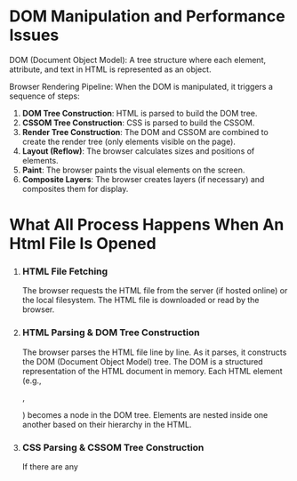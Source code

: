 # DOM Manipulation and Performance Issues

DOM (Document Object Model): A tree structure where each element, attribute, and text in HTML is represented as an object.

Browser Rendering Pipeline: When the DOM is manipulated, it triggers a sequence of steps:

1. **DOM Tree Construction**: HTML is parsed to build the DOM tree.
2. **CSSOM Tree Construction**: CSS is parsed to build the CSSOM.
3. **Render Tree Construction**: The DOM and CSSOM are combined to create the render tree (only elements visible on the page).
4. **Layout (Reflow)**: The browser calculates sizes and positions of elements.
5. **Paint**: The browser paints the visual elements on the screen.
6. **Composite Layers**: The browser creates layers (if necessary) and composites them for display.

# What All Process Happens When An Html File Is Opened

1. ### HTML File Fetching

   The browser requests the HTML file from the server (if hosted online) or the local filesystem.
   The HTML file is downloaded or read by the browser.

2. ### HTML Parsing & DOM Tree Construction

   The browser parses the HTML file line by line.
   As it parses, it constructs the DOM (Document Object Model) tree. The DOM is a structured representation of the HTML document in memory.
   Each HTML element (e.g., <div>, <p>) becomes a node in the DOM tree.
   Elements are nested inside one another based on their hierarchy in the HTML.

3. ### CSS Parsing & CSSOM Tree Construction

   If there are any <style> tags or external CSS files linked, the browser fetches and parses the CSS.
   The parsed CSS is used to create the CSSOM (CSS Object Model), a tree structure similar to the DOM but for styles.
   CSS rules are matched to corresponding DOM elements.

4. ### Render Tree Construction

   The browser combines the DOM and CSSOM to create the Render Tree.
   The render tree contains only the nodes that need to be rendered on the screen (e.g., elements with display: none are excluded).
   It associates visual information (like dimensions, color) with DOM nodes.

5. ### Layout (Reflow)

   The browser calculates the positions and sizes of all elements in the render tree.
   This is called layout or reflow.
   It ensures elements are placed correctly according to their styles (e.g., width, height, margin, etc.).

6. ### Paint

   Once the layout is calculated, the browser paints the pixels for each visible element on the screen.
   This is when actual content like text, images, and borders get drawn.

7. ### #Composite Layers

   If the page has complex elements (e.g., animations, 3D transforms), the browser creates layers for those parts.
   These layers are composited together to produce the final rendered page.

Once all these steps are complete, the web page becomes visible to you.

## Performance Cost:

Even small DOM changes can trigger expensive operations like reflow and repaint.

**Reflow**: A change in element size, position, or visibility can affect the layout of the entire page.
**Repaint**: Changes to appearance (like color or text) require redrawing the affected part of the page.

In large, complex web pages, frequent updates to the DOM can lead to performance bottlenecks due to excessive reflows and repaints.

## What All Process Happend for Different Changes

1. ### DOM Manipulation

Changes to the structure or content of the DOM (e.g., adding, removing, or modifying elements).

Example Change:

Adding a new <div> element to the DOM using JavaScript:

```javascript
const newDiv = document.createElement("div");
document.body.appendChild(newDiv);
```

**Processes Triggered:**

- DOM Tree Update:
  The DOM tree gets updated to reflect the addition of the new element.

- Layout (Reflow):
  Since the structure has changed, the browser needs to recalculate the layout of the entire page, determining the new positions and sizes of elements. This is known as reflow.

- Paint:
  After the layout is recalculated, the browser paints the newly added element on the screen.

- Composite Layers (if needed):
  If the change involves complex transformations or animations, the browser may create additional composite layers.

2. ### Style Changes (CSS or Inline Styles)

Changes to the appearance of elements without modifying the DOM structure (e.g., changing the color, width, background).

Example Change:

Changing the background color of an element:

```javascript
const element = document.getElementById("myElement");
element.style.backgroundColor = "blue";
```

**Processes Triggered:**

- CSSOM Update:
  If the style change affects CSS rules, the CSSOM is updated.

- Layout (Reflow) (Sometimes):
  If the style change affects the size or position of elements (e.g., width, height, margin), the browser needs to reflow and recalculate the layout. For example, increasing the width of an element triggers a reflow.

- Paint:
  The browser paints the changes (e.g., the new background color).

No Composite Layers (unless there are complex visual effects involved).

3. ### Visual or Graphical Changes (No Layout Impact)

Some changes only affect the visual appearance of an element but don’t require recalculating layout positions (e.g., changing color, opacity, transform, box-shadow).

Example Change:

Changing the opacity of an element:

```javascript
const element = document.getElementById("myElement");
element.style.opacity = 0.5;
```

**Processes Triggered:**

- Paint:
  Since there’s no structural change to the DOM or layout, the browser only needs to repaint the element with the new visual style (e.g., semi-transparent appearance).

- No Reflow:
  Reflow isn’t required because the element’s size and position remain the same.

- Composite Layers:
  For properties like opacity, transform, or box-shadow, the browser often handles these using separate composite layers for better performance.

4. ### Content Changes (Text or Media)

Modifying the content of an element (e.g., changing text, updating an image source).

Example Change:

Changing the text of a paragraph element:

```javascript
const element = document.getElementById("myElement");
element.textContent = "New text content";
```

**Processes Triggered:**

- DOM Tree Update:
  The content within the node is updated in the DOM tree.

- Layout (Reflow) (Sometimes):
  If the new content changes the size of the element (e.g., longer text), the layout needs to be recalculated (reflow).

- Paint:
  The browser paints the updated content on the screen.

5. ### User-Triggered Changes (e.g., Input Fields, Scrolling)

   Changes caused by user interaction (e.g., typing in a text field, scrolling the page).

Example Change:

    A user types into an input field.

**Processes Triggered:**

    * DOM Tree Update (if necessary):
        If the content of the input field needs to be stored in the DOM, it may trigger an update.

    * No Layout (for text input):
        In most cases, typing in an input field doesn’t affect the layout unless the input box resizes.

    * Repaint (if necessary):
        The browser may repaint the updated content, especially in cases where the field visually changes (e.g., the cursor moves, characters are displayed).

# Wha is React?

An open source library for building user interfaces. React has a rich ecosystem and plays really well with other libraries and is more than well capable to build full filled libraries. IT is a project created and maintained by facebook.

Reach has a component based architecture. This lets you break down your application into small enacapsulated part which can then be composed to make more complex UI's.

**React is declarative** - Tell react what you want and React will build the actul UI

React can integrate with any of the application. A portion or complete or even an entire application itself.

## Components

A component represent a part of the user interface. Components are reusable. A component can have nested components.

### Component Types

Two types of component types

1. **Stateless Functional Component**

Functional components are literally JS functions. They return HTML which describes UI. Functinal components can ooptionally recieve an object of properties(props).

Eg:-

```jsx
function Welcome(props) {
  return <h1>Hello {props}</h1>;
}
////////////////////////////////////

const Welcome = () => <h1>Hello Vishwas</h1>;
```

2. **Stateful Class Component**

Class components are regular ES6 classes that extend the component class from the react library. They must contain a render method which inturn return HTML. Similar to functional componen class component can optionally recieve properties(props).

A class component can also maintain private internal state. In simple terms it can maintain some information which is private to that component and use that information to describe that component.

# Functional vs Class components

### Functional | Class

                                   |

- Simple functions | \* More feature rich
- Use Func components as much as | _ Miantain their own private data
  | which is state.
  possible | _ Complex UI logic
- Absenece of this keyword is an | _ Provide lifecycle hooks
  advantage | _ Stateful/ Smart/ Container
  | components
- Need to think of solution without|
  using state |
- Mainly responsible for the UI |

Eg:-

```jsx
class Welcome extends React.component {
  render() {
    return <h1>Hello, {this.props.name}</h1>;
  }
}
```

# What Happens When React Is Introduced

React introduces a layer of abstraction over the traditional DOM with concepts like the **Virtual DOM** and **React components**.

1. ### React Application Initialization

When you run a React app, the browser loads the HTML file (usually index.html), which has a root <div> element like:

```html
<div id="root"></div>
```

React’s JavaScript (usually index.js or app.js) is executed, which mounts the React components onto this root element.

2. ### Virtual DOM Creation (React Elements)

When a React component is rendered, it uses React.createElement (or JSX) to create a Virtual DOM representation.

React components return React Elements, which are lightweight, JavaScript objects representing the DOM structure in memory (virtual DOM). These objects contain:
Type of the element (e.g., 'div', 'h1').
Properties (e.g., attributes like className, id).
Children (nested elements or components).

**Example of React Element creation:**

```javascript
React.createElement("h1", null, "Hello World");
```

When JSX is used, it gets compiled into React.createElement calls behind the scenes.

3. ### Initial Virtual DOM Comparison

- React uses a Virtual DOM to keep track of changes in the UI.

- At first, React builds an initial Virtual DOM representation of your component tree.

- Nothing is rendered on the screen yet, as the Virtual DOM is just an in-memory structure.

4. ### Reconciliation: Diffing Virtual DOM with the Real DOM

- React compares the initial Virtual DOM with the real DOM.

  - Since this is the first render, the real DOM is empty (except the root <div id="root">), so React calculates what needs to be updated.

- React identifies that the real DOM needs to be populated with the elements described in the Virtual DOM.

5. ### Real DOM Update

- React then updates the real DOM based on the Virtual DOM.

  - React performs minimal operations on the real DOM, only rendering what’s necessary.

- The real DOM is now updated with the elements, and they are visible on the screen.

6. ### React State and Props Changes (Subsequent Renders)

- React components are dynamic because of state and props.

- When a component’s state or props change (e.g., due to user interaction, API calls), React re-renders that component.

**Here’s how React handles the changes:**

7. ### New Virtual DOM Creation

- Whenever a change occurs in the application, React creates a new Virtual DOM.

- React components re-run, producing an updated Virtual DOM structure.

8. ### Virtual DOM Diffing (Reconciliation)

- React compares the new Virtual DOM with the previous Virtual DOM.
- This process is called reconciliation.
  - It uses a diffing algorithm to identify which parts of the Virtual DOM have changed.

9. ### Batching and Efficient DOM Updates

- React batches changes to minimize updates to the real DOM.

- After diffing, React only updates the changed parts of the real DOM, instead of re-rendering the entire page.

  - This optimizes performance by avoiding unnecessary reflows and repaints.

10. ### Real DOM Update (Minimal)

- React then applies the minimal changes to the real DOM.

  - It might add, remove, or update specific DOM elements based on the new Virtual DOM.

11. ### React Component Lifecycle Methods

- During these updates, React invokes specific lifecycle methods (for class components) or hooks (for functional components with `useEffect`, `useState`) at different points in the render cycle.

  - For example, `componentDidMount` is called after the component is mounted, and `componentDidUpdate` is called after re-render.

# Virtual DOM and Performance Optimization

**Virtual DOM**: An in-memory representation of the real DOM used by frameworks like React to optimize performance.

## How It Works:

React updates the Virtual DOM first (in memory).
A **diffing algorithm** compares the old Virtual DOM with the new one to find the minimal set of changes.

Only the identified changes are applied to the real DOM.
Benefits:

Batching Updates: React batches multiple changes and applies them in a single operation, reducing the frequency of reflows and repaints.

**Efficient Diffing**: React updates only the parts of the DOM that actually changed.
Avoids Unnecessary DOM Manipulation: Changes happen in the Virtual DOM, limiting interaction with the real DOM.

# Virtual DOM in Practice

**In-memory Updates**: Instead of directly modifying the real DOM, React makes changes in memory first.
**Selective Updates**: Only the parts of the UI that are affected by changes are updated, not the entire DOM.
**Minimal Reflows/Repaints**: By avoiding frequent real DOM updates, React reduces the scope and number of layout recalculations and repaints.
**Reduced Complexity**: Virtual DOM is lightweight and much faster to manipulate compared to the real DOM.

## How Virtual DOM Solves Performance Issues

**Minimized DOM Interactions**: Directly manipulating the real DOM triggers expensive operations, but with the Virtual DOM, updates occur in memory first.
**Batching and Diffing**: Multiple updates are batched and then selectively applied, limiting the scope of reflows and repaints.
**Avoids Full Reflows**: React’s diffing algorithm identifies the exact changes and updates only those, avoiding recalculating layout for large portions of the page.
**Layered Optimization**: Modern browsers optimize rendering by splitting complex elements into layers. React minimizes the work needed to update these layers.

# Virtual DOM

Virtual DOM is a lightweight, in-memory representation of the real DOM.It is used by frameworks like React(and other libraries like vue.js) to optimize UI updates and improve performance. Instead of directly manipulating the real DOM, changes are made in the Virtual DOM first, avoiding costly operations like reflows and repaints.

## Key features

1. The Virtual DOM is a lightweight, in-memory copy of the actual DOM. It allows React to update the UI in memory first, rather than making changes directly to the real DOM every time something changes.

# Creating and nesting components

React apps are made out of **components**. A component is a piece of the UI (user interface) that has its own logic and appearance. A component can be as small as a button, or as large as an entire page.

**React components are JavaScript functions that return markup**

```jsx
function MyButton() {
  return <button>I'm a button </button>;
}
```

The component `MyButton` can nest it into another component:

```jsx
export default function MyApp() {
  return (
    <div>
      <h1>Welcome to my app</h1>
      <MyButton />
    </div>
  );
}
```

Note that react component(<MyButton />) always starts with a capital letter while html tags should be lower case.

# Writing markup with JSX

The markup syntax you’ve seen above is called JSX. It is optional, but most React projects use JSX for its convenience.

JSX is stricter than HTML. You have to close tags like <br />. Your component also can’t return multiple JSX tags. You have to wrap them into a shared parent, like a <div>...</div> or an empty <>...</> wrapper:

```jsx
function AboutPage() {
  return (
    <>
      <h1>About</h1>
      <p>
        Hello there.
        <br />
        How do you do?
      </p>
    </>
  );
}
```

# Adding Styles

In React, you specify a CSS class with `className`. It works the same way as the HTML `class` attribute

```jsx
<img className="avatar" />
```

in css file

```css
/* In your CSS */
.avatar {
  border-radius: 50%;
}
```

# Displaying data

JSX lets you put markup into JavaScript. Curly braces let you “escape back” into JavaScript so that you can embed some variable from your code and display it to the user. For example, this will display `user.name`

```jsx
return <h1>{user.name}</h1>;
```

A more complex expression inside the jsx curly braces like string concatenation:

```jsx
const user = {
  name: "Hedy Lmarr",
  imageUrl: "https://i.imgur.com/yXOvdOSs.jpg",
  imageSize: 90,
};

export default function Profile() {
  return (
    <>
      <h1>{user.name}</h1>
      <img
        className="avatar"
        src={user.imageUrl}
        alt={"Photo of" + user.name}
        style={{
          width: user.imageSize,
          height: user.imageSize,
        }}
      />
    </>
  );
}
```

# Responding to events

You can respond to events by declaring event handler functions inside your components:

```jsx
function MyButton() {
  function handleClick() {
    alert("You clicked me!");
  }

  return <button onClick={handleClick}>Click me</button>;
}
```

Notice how `onClick={handleClick}` has no parentheses at the end! Do not call the event handler function: you only need to pass it down. React will call your event handler when the user clicks the button.

# Updating the screen

Often, you’ll want your component to “remember” some information and display it. For example, maybe you want to count the number of times a button is clicked. To do this, add state to your component.

First, import `useState` from React:

```jsx
import { useState } from "react";
```

Now you can declare a state variable inside your component:

```jsx
function MyButton() {
  const [count, setCount] = useState(0);
  // ...
```

You’ll get two things from `useState`: the current state (`count`), and the function that lets you update it (`setCount`). You can give them any names, but the convention is to write `[something, setSomething]`.

The first time the button is displayed, `count` will be `0` because you passed 0 to `useState()`. When you want to change state, call `setCount()` and pass the new value to it. Clicking this button will increment the counter:

```jsx
function MyButton() {
  const [count, setCount] = useState(0);

  function handleClick() {
    setCount(count + 1);
  }

  return <button onClick={handleClick}>Clicked {count} times</button>;
}
```

React will call your component function again. This time, count will be 1. Then it will be 2. And so on.

**If you render the same component multiple times, each will get its own state. **

# Using Hooks

Functions starting with `use` are called Hooks. `useState` is a built-in Hook provided by React.

# JSX

JSX (JavaScript XML) is a syntax extension for JavaScript that allows you to write HTML-like code directly within JavaScript. It’s commonly used in React to describe what the UI should look like. SX is not required in React, but it makes it easier to visualize and structure the component tree in a more readable way.

Like this:

```jsx
const element = <h1>Hello, World!</h1>;
```

This is tranformed by Babel (or another compiler) into standard JS calls. JSX isn't a string or HTML—it produces React elements, which are plain JavaScript objects that React uses to build the actual DOM.

```
const element = React.createElement('h1', null, 'Hello, World!');
```

### Using React without JSX:

Each JSX element is a syntactic sugar for calling React.createElement. THat is you can write your components entirely in JavaScript without JSX:

```jsx
function MyComponent() {
  return React.createElement(
    "div",
    null,
    React.createElement("h1", null, "Welcome to React!"),
    React.createElement("p", null, "This is a component.")
  );
}
```

React.createElement("html tag", properties, child elemment)

Here React.createElement takes the arguments:

1. A string which specifies the Html tag to be rendered
2. Optional properties - object of key value pairs that will be applied to the element. Basicaly atributes for the element given inside an object. Unknown properties are ignored.
3. Child element

## Returning multiple JSX elements

If you're returning multiple JSX elements, they must be wrapped inside a parent element (like a <div>, <section>, or <Fragment>).

```jsx
return (
  <div>
    <h1>Hello, World!</h1>
    <p>This is JSX.</p>
  </div>
);
```

Alternatively, you can use <React.Fragment>...</> or <>...</> to avoid unnecessary wrapper elements(like the div here).

### differences provided by JSX

class -> className
for -> htmlFor
camelCase property naming convention

- onclick -> onClick
- tabindex -> tabIndex

# How JSX is Compiled

JSX is not valid JavaScript, so it needs to be transpiled into regular JavaScript before the browser can understand it.

Here's the steps:

1. **The JSX you write in your code**

Your code:

```jsx
const element = <h1>Hello, World!</h1>;
```

2. **Babel Transpilation**

Before the browser can understand JSX, a tool like Babel is used to transpile it into regular JavaScript.

It converts the above JSX elements into somthing like this:

```jsx
const element = React.createElement("h1", null, "Hello, World!");
```

The `React.createElement()` function is called to describe what the UI should look like. It creates a plain JavaScript object representing the element.

3. **JavaScript Execution**

The browser runs this JavaScript code, and React uses this information to build the **Virtual DOM** (Not familiar? Read about virtual dom above).

4. **React.createElement():**

Every JSX element gets compiled to a **React.createElement()** call. For example:

```jsx
<div>
  <h1>Hello</h1>
  <p>World</p>
</div>
```

which get's transpiled into:

```jsx
React.createElement(
  "div",
  null,
  React.createElement("h1", null, "Hello"),
  React.createElement("p", null, "World")
);
```

Here createElement function typically takes three arguments:-

`type` - type of element or component you want to create.

`props` - An object representing any attributes or properites you want to set on element (eg:- **className**, **onClick**, etc). **null** meaning there are no propes.

`children` - Content inside the element, which could be a text, other elements or an array of elements

The `createElement` function returns a plain JavaScript object that represents a React element. This object contains information about the element type, any props (attributes), and its children

```jsx
{
  type: 'h1',
  props: {
    children: 'Hello, World!'
  },
  key: null,
  ref: null
}
```

`type`: `'h1'` — The type of the DOM element to be created.

`props`: `{ children: 'Hello, World!' }` — Since there are no props passed (the second argument is `null`), React creates a default `props` object, with a `children` property set to `'Hello, World!'`.

`key` and `ref`: These are special properties used by React internally for managing lists of elements and component references. In this simple example, they are null.

### More consice example with multiple child elements

```jsx
React.createElement(
  "div",
  null,
  React.createElement("h1", null, "Hello"),
  React.createElement("p", null, "World")
);
```

which creates the following React element object:

```jsx
{
  type: 'div',
  props: {
    children: [
      {
        type: 'h1',
        props: { children: 'Hello' },
        key: null,
        ref: null
      },
      {
        type: 'p',
        props: { children: 'World' },
        key: null,
        ref: null
      }
    ]
  },
  key: null,
  ref: null
}
```

After `React.createElement()` builds this JavaScript object, React uses it internally during the rendering process to construct the **Virtual DOM**.

This object is **not the actual DOM node**, it’s just a **description** of what the DOM should look like (a **virtual representation**).

### What Does React Do with This Object?

1. **Virtual DOM Creation**:

The object returned by `React.createElement()` becomes part of React's **Virtual DOM**, a lightweight copy of the actual DOM that React maintains in memory.

This Virtual DOM is just JavaScript objects representing the structure of your UI.

2. **Reconciliation and Diffing**:

React uses the Virtual DOM to compare with previous versions of the UI. It determines what has changed by "diffing"(an algorith) the new Virtual DOM against the previous one.

3. **Updating the Real DOM**:

After React figures out the minimal changes needed (based on the Virtual DOM diffing), it efficiently updates the real DOM by making only the necessary changes.

# React's Rendering Process

Once the JavaScript (including the JSX-compiled code) is running, here's how React builds and updates the UI.

1. **Initial Rendering**

When react renders a component for the first time, it runs the components `render()` fundtion (or in function components, it just calls the function). Inside the render react returns a **React element**(a plain js object) describing what the DOM should look like. React builds the **Virtual DOM** based on these React elements.

2. **Virtual DOM**

React doesn't manipulate the real DOM directly because real DOM operations are expensive so it creattes a lighhtweight virtual copy of the real DOM in memory, where it keeps track of ehat the UI should look like.

3. **React DOM and React Fiber**

Reactt uses a system called **React Fiber**, an internal mechanism that manages the rendering updates. Fiber allows React to break rendering work into units, making update more efficient. When changes occur React compares the new Virtual DOM with the previous one. This is called **reconciliation**. It figues out the minimal set of changes needed to update the actual DOM by **diffing** the virtual DOM trees.

4. **Diffing Algorithm**

An efficient algorithm to compare the new Virtual DOM with the old one. This a;gortihm identifies changes and only update those parts in the real DOM. This avoids the need to ew-render the entire document, whch is inefficient.

5. **Real DOM Update**

React finds the minimal changes and update the real DOM
eg: if only one text node in a large list of elements changes, React will only update that specific text node, not the entire list.

6. **Commit Phase**

Once React has figured out which changes to make, it batches these updates and applies them to the real DOM during the `commit phase`. This is when the browser's `reflow` and `repaint` processes occur.

## Breifing on How React Builds the DOM

- JSX is compiled by Babel into React.`createElement()` calls.

- React creates a **Virtual DOM** from these calls.

- When updates happen (via state changes, prop updates, etc.), React uses a **diffing algorithm** to compare the new Virtual DOM with the old one.

- Only the necessary updates are applied to the real DOM, reducing the performance overhead.

- The Virtual DOM and React’s reconciliation process make updates faster and more efficient than direct DOM manipulation in vanilla JavaScript.

By handling DOM updates this way, React offers significant performance advantages, especially for **dynamic, complex user interfaces**.

# Webpack

Webpack is a powerful and popular module bundler for JavaScript applications. It takes various modules and assets (JavaScript, CSS, images, fonts, etc.) and combines them into one or more bundled files (or "chunks"). Webpack helps manage dependencies and optimizes the project for production by creating smaller, faster, and more efficient files.
React apps often use a lot of JavaScript modules, including custom components, libraries, and third-party dependencies. Each of these is typically written in separate files. Webpack bundles all of these modules together into one or more files that can be efficiently served to the browser.

**Without Webpack**: You would have to manually manage and load all the JavaScript files individually in the correct order, which is inefficient.

**With Webpack**: It intelligently bundles everything into as few files as possible to minimize HTTP requests, reducing load times.

# Commonly used library in React

## 1. Lodash

**Lodash** is a popular JavaScript utility library that provides a wide variety of functions to simplify common programming tasks such as array manipulation, object manipulation, and data transformation.

## 2. Axios

Axios is a promise-based HTTP client for JavaScript, which makes it easier to send requests to a server (e.g., GET, POST, PUT, DELETE) and handle the responses. It works both in the browser and Node.js, making it highly versatile.

Axios is popular in **React** for making API requests because it simplifies managing asynchronous operations, includes useful default configurations, and can be used with `useEffect` to fetch data in functional components.

## 3. Moment.js

Handle complex route structures with nested routes, rendering child routes within parent components.

**Moment.js** is a JavaScript library for parsing, validating, manipulating, and formatting dates and times. Although it is no longer under active development, it remains widely used in legacy codebases.

## 4. React Router

**React Router** is the standard routing library for React applications. It allows developers to create dynamic, single-page applications (SPAs) with multiple views, enabling navigation between components without reloading the page.

### Some features

- **Declarative Routing**: Define routes and the components associated with each route using JSX.

- **Nested Routes**: Handle complex route structures with nested routes, rendering child routes within parent components.

- **Dynamic Routing**: Supports URL parameters and dynamic routes for building more interactive and flexible navigation.

- **Hooks Support**: `useNavigate`, `useParams`, and `useLocation` hooks provide powerful access to navigation, route parameters, and URL details.

```jsx
import { BrowserRouter as Router, Routes, Route } from "react-router-dom";

function App() {
  return (
    <Router>
      <Routes>
        <Route path="/" element={<Home />} />
        <Route path="/about" element={<About />} />
        <Route path="/profile/:id" element={<UserProfile />} />{" "}
        {/* Dynamic Route */}
      </Routes>
    </Router>
  );
}
```

**State management: React state management is the process of managing a React component's state, which determines how the component appears and behaves. The component's current state is represented by the React state, which is subject to change over time because of user input, network requests, or other events.**

## 5. Redux / Zustand / Recoil

State management libraries are often needed in large React applications to manage global state. Here are a few common ones:

- **Redux**: A widely used state management library that helps manage complex state across large applications. It uses a single global store, with reducers and actions to update the state. Redux is powerful but can be overly complex for small apps.
  **Redux Toolkit**: A more modern and simplified approach to Redux, which includes built-in utilities like `createSlice`, `configureStore`, and `createAsyncThunk` to make the Redux process more efficient and developer-friendly.

**Zustand**: A lightweight and simple state management library that's gaining popularity for being easy to set up. It's more minimalistic than Redux but still effective for managing global state in React apps.

**Recoil**: A state management library developed by Facebook for React, offering a more flexible and granular approach to state compared to Redux. It integrates well with hooks and provides better support for managing asynchronous data.

```jsx
// Redux example

// Define a slice in Redux Toolkit
import { createSlice } from "@reduxjs/toolkit";

const counterSlice = createSlice({
  name: "counter",
  initialState: 0,
  reducers: {
    increment: (state) => state + 1,
    decrement: (state) => state - 1,
  },
});

export const { increment, decrement } = counterSlice.actions;
export default counterSlice.reducer;
```

## 6. Formik / React Hook Form

These libraries help with form management, validation, and handling form submissions in React apps.

- **Formik**: A popular library for building forms in React. It simplifies form validation, submission, and managing form state (e.g., touched fields, errors).

- **React Hook Form**: A lightweight form library that uses React hooks (`useForm`) to manage form states and validations. It’s praised for its minimalistic approach and fast performance.

```jsx
// with react hook

import { useForm } from "react-hook-form";

function MyForm() {
  const {
    register,
    handleSubmit,
    formState: { errors },
  } = useForm();

  const onSubmit = (data) => {
    console.log(data);
  };

  return (
    <form onSubmit={handleSubmit(onSubmit)}>
      <input {...register("name", { required: true })} />
      {errors.name && <span>This field is required</span>}
      <button type="submit">Submit</button>
    </form>
  );
}
```

## 7. Styled Components

**Styled Components** is a CSS-in-JS library that allows developers to write CSS code inside JavaScript components in a scoped and modular way. It enables dynamic styling and theming without relying on external stylesheets.

## 8. Jest and React Testing Library

Jest is a popular testing framework for JavaScript, and React Testing Library is built specifically to test React components. Together, they simplify writing unit and integration tests for React applications.

## 9. Framer Motion

Framer Motion is an animation library for React that makes it easy to animate components with fluid and customizable animations. It provides a declarative way to handle animations using props, and it integrates seamlessly with React’s JSX syntax.

## 10. SWR / React Query

These are data-fetching libraries designed to manage server state in React.

- **SWR**: A library developed by Vercel for remote data fetching. SWR stands for “stale-while-revalidate,” a cache invalidation strategy that allows fetching data while keeping the old one until the new data arrives.

- **React Query**: A robust data-fetching library that handles caching, synchronization, and background fetching, making it easier to work with server-side state.

# CLASS IN JS

In JavaScript, a class is a blueprint for creating objects with shared properties and methods. It allows you to define the structure and behavior of objects in a more organized and reusable way. class syntax was introduced in ES6 (ECMAScript 2015) and provides a cleaner, more intuitive way to implement object-oriented programming (OOP) principles.

### Key Uses of Classes in JS

1. **Object-Oriented Programming (OOP)**: Classes are foundational to object-oriented programming, which organizes code around objects, each representing a real-world entity or concept. By defining classes, you can create objects that encapsulate data (properties) and behavior (methods).

2. **Encapsulation**: A class allows you to bundle data and behavior into a single unit. This encapsulation makes it easier to manage the complexity of larger programs by keeping related functionality together.

```js
class Person {
  constructor(name, age) {
    this.name = name;
    this.age = age;
  }

  greet() {
    console.log(`Hello, my name is ${this.name}.`);
  }
}

const person1 = new Person("John", 30);
person1.greet(); // "Hello, my name is John."
```

3. **Inheritance**: Classes support inheritance, allowing you to create new classes based on existing ones. This is useful for creating more specific types of objects while reusing common functionality from a parent class.

```js
class Animal {
  constructor(name) {
    this.name = name;
  }

  speak() {
    console.log(`${this.name} makes a sound.`);
  }
}

class Dog extends Animal {
  speak() {
    console.log(`${this.name} barks.`);
  }
}

const dog = new Dog("Buddy");
dog.speak(); // "Buddy barks."
```

4. **Reusability**: Classes provide a way to define reusable structures. You can create multiple instances (objects) of a class, each with its own specific data, while sharing the same methods. This promotes code reuse and consistency.

```js
const person2 = new Person("Alice", 25);
const person3 = new Person("Bob", 40);

person2.greet(); // "Hello, my name is Alice."
person3.greet(); // "Hello, my name is Bob."
```

5. **Constructor Function Replacement**: Before ES6, JavaScript developers used constructor functions and prototypes for creating objects and inheritance. Classes provide a more straightforward and readable syntax for these concepts, but under the hood, they still use prototypes.

```js
// Pre-ES6 constructor function
function Car(model) {
  this.model = model;
}

Car.prototype.drive = function () {
  console.log(`${this.model} is driving.`);
};

const car1 = new Car("Tesla");
car1.drive(); // "Tesla is driving."
```

**The above example can be written using ES6 classes:**

```js
class Car {
  constructor(model) {
    this.model = model;
  }

  drive() {
    console.log(`${this.model} is driving.`);
  }
}

const car1 = new Car("Tesla");
car1.drive(); // "Tesla is driving."
```

6. **Static Methods**: Classes can define static methods, which are called on the class itself rather than on instances of the class. These are useful for utility functions that don’t need to interact with the instance's properties.

```js
class MathUtility {
  static add(a, b) {
    return a + b;
  }
}

console.log(MathUtility.add(5, 3)); // 8
```

7. **Getters and Setters**: JavaScript classes support getters and setters, which allow you to define custom behavior when accessing or modifying a property. This can be useful for validation or computed properties.

```js
class Rectangle {
  constructor(width, height) {
    this.width = width;
    this.height = height;
  }

  get area() {
    return this.width * this.height;
  }

  set width(value) {
    if (value <= 0) {
      console.log("Width must be greater than zero.");
    } else {
      this._width = value;
    }
  }

  get width() {
    return this._width;
  }
}

const rect = new Rectangle(5, 10);
console.log(rect.area); // 50
rect.width = -3; // "Width must be greater than zero."
```

# STATE

State is an object privately maintained in a component. State can influence what is rendered in browser. State can be changed within a component.

When using setState:

- Always make use of setState and never modify the state directly
- Code has to b executed after the statehas been updated? Place that code in the callback function which is the second argument to the setState method.
- When you have to update state based on the previous state value, pass in a function as an argument instead of the regular object.

**Old Method to set state:**

```jsx
import { Component } from "react";

class Message extends Component {
  constructor() {
    super();
    this.state = {
      message: "Welcome visitor",
    };
  }

  changeMessage() {
    this.setState({
      message: "Thank you for clicking",
    });
  }
  render() {
    return (
      <>
        <h1>{this.state.message}</h1>
        <button onClick={() => this.changeMessage()}>click me</button>
      </>
    );
  }
}

function App() {
  return (
    <div className="App">
      <Message />
    </div>
  );
}

export default App;
```

**Counter example:-**

```jsx
import React, { Component } from "react";

class Counter extends Component {
  constructor() {
    super();
    this.state = {
      count: 0,
    };
  }
  increment() {
    // this.setState(
    //   {
    //     count: this.state.count + 1,
    //   },
    //   () => {
    //     console.log(this.state.count); // This properly shows the updated value
    //   }
    // );
    // console.log(this.state.count); // This shows the value before the state value is set

    this.setState(
      (prevState, props) => ({
        count: prevState.count + 1,
      }),
      () => {
        console.log("Properly increase the value", this.state.count);
      }
    );
  }

  incrementFive() {
    this.increment();
    this.increment();
    this.increment();
    this.increment();
    this.increment();
  }

  render() {
    return (
      <div>
        <h1>Count - {this.state.count}</h1>
        <button onClick={() => this.increment()}>add</button>
        <button onClick={() => this.incrementFive()}>add 5</button>
      </div>
    );
  }
}

export default Counter;
```

# PROPS vs STATE

- Props gets passed to the component whereas state is managed within the component
- Props is passed form functional pararmeters while state are variables declared in the function body
- Props are immutable while state can be changed
- How both is used in
  - In functional components - Props: props - state: useState Hook
  - In class components - Props: this.props - state: this.state

# Binding Event Handler (class components)

The reason why we bind event handlers is because of how this keyword works in JS. In class components, the value of `this` in a method like `clickHandler` might not automatically refer to the component instance unless you bind it. If you don't bind `this`, `clickHandler` won't have the correct context when called as an event handler.

An example without binding

```js
import React, { Component } from "react";

class EventBind extends Component {
  constructor(props) {
    super(props);
    this.state = {
      message: "Hello",
    };
  }

  clickHandler() {
    this.setState({
      message: "Goodbye",
    });
  }

  render() {
    return (
      <div>
        <div>{this.state.message}</div>
        <button onClick={this.clickHandler}>Click</button> // when button is clicked
        it shows error saying this is undefined
      </div>
    );
  }
}
```

**First approach** is that it can be mitigated by binding the this keyword

```js
....
<button onClick={this.clickHandler.bind(this)}>Click</button>

....

```

Even though this works fine it causes every update to the component to re-render. This inturn will generate a brand new event handler on every render. It could be severe on large applications and component that contains nested children.

**The second approach** is to use arrow functions in the render method

```js
....
<button onClick={() => this.clickHandler()}>Click</button>

....

```

**Third approach** is the most used and the approach used in the official react documentation.

This approach deals with binding the event handler in the constructor as opposed to binding in the render method.

```js
....
constructor(props) {
    super(props);
    this.state = {
      message: "Hello",
    };

    this.clickHandler = this.clickHandler.bind(this);
  }

  clickHandler() {
    this.setState({
      message: "Goodbye",
    });
  }

....

<button onClick>{this.clickHandler}>Click</button>

```

**Final approach** is to use arrow function as a class property

```js
clickHandler = () => {
  this.setState({
    message: "Goodbye",
  });
};
```

# Methods as Props (Child component to parent component)

We use props for this. We pass in reference to a method as props to the child component.

**Parent Component**:

```js
import React, { Component } from "react";
import ChildComponent from "./ChildComponent";

export class ParentComponent extends Component {
  constructor(props) {
    super(props);

    this.state = {
      parentName: "Parent",
    };

    this.greetParent = this.greetParent.bind(this);
  }

  greetParent(childName) {
    alert(`Hello ${this.state.parentName} from ${childName}`);
  }
  render() {
    return (
      <div>
        <ChildComponent greetParent={this.greetParent} />
      </div>
    );
  }
}

export default ParentComponent;
```

**Child Component**

```js
import React from "rea ct";

function ChildComponent({ greetParent }) {
  return (
    <div>
      <button onClick={() => greetParent("child")}>GreetParent</button>
    </div>
  );
}

export default ChildComponent;
```

# Conditional Rendering

1. **if/else**

In React, you can use `if/else` statements to conditionally render different components or elements. However, you cannot directly use `if/else` inside JSX as JSX is only a syntactic sugar for function calls and object construction. Instead, you handle it before the `return` statement, or inside the render method of class components.

```jsx
function Greeting(props) {
  const isLoggedIn = props.isLoggedIn;

  if (isLoggedIn) {
    return <h1>Welcome back!</h1>;
  } else {
    return <h1>Please log in.</h1>;
  }
}

export default Greeting;
```

Useful for more complex conditional logic.

2. **Element variables**

You can use variables to store elements and conditionally assign them based on logic. Then, you can use that variable in the JSX.

```jsx
function Greeting(props) {
  const isLoggedIn = props.isLoggedIn;
  let message;

  if (isLoggedIn) {
    message = <h1>Welcome back!</h1>;
  } else {
    message = <h1>Please log in.</h1>;
  }

  return <div>{message}</div>;
}

export default Greeting;
```

3. **Ternary conditional operator**

The ternary operator is a more concise way to conditionally render elements. It works similarly to if/else but can be written inside the JSX itself. It's a single line, which makes it good for simpler conditions.

```jsx
function Greeting(props) {
  return (
    <div>
      {props.isLoggedIn ? <h1>Welcome back!</h1> : <h1>Please log in.</h1>}
    </div>
  );
}

export default Greeting;
```

Useful for simple conditinal rendering in a compact form. Typically used directly inside the JSX

4. **Short circuit operator**

The short-circuiting `&&` operator allows conditional rendering by only rendering an element if the condition is `true`. If the condition is `false`, React skips rendering the expression after `&&`.

```jsx
function Greeting(props) {
  return <div>{props.isLoggedIn && <h1>Welcome back!</h1>}</div>;
}

export default Greeting;
```

If props.isLoggedIn is true 'Welcome back!' is rendered otherwise nothing is rendered.

Useful for conditional rendering where only one outcome is needed (no else condition).

# Styling React Components

1. CSS stylesheets

You can style React components using traditional CSS stylesheets by importing the `.css` file into your component.

**How to use**:

- Create a regular CSS file.
- Import the CSS file into your component.
- Use the class names from the CSS file in your JSX elements.

CSS:

```css
/* styles.css */
.container {
  background-color: lightblue;
  padding: 20px;
}
```

JSX:

```jsx
// App.js
import "./styles.css";

function App() {
  return <div className="container">Hello, World!</div>;
}

export default App;
```

2. Inline styling

You can apply styles directly to elements using the style attribute, which accepts a JavaScript object. Each CSS property is written in camelCase.

**How to use:**

- Use the style attribute and pass an object.
- CamelCase is required for multi-word CSS properties (e.g., `backgroundColor` instead of `background-color`).

```jsx
function App() {
  const style = {
    backgroundColor: "lightblue",
    padding: "20px",
    color: "darkblue",
  };

  return <div style={style}>Hello, World!</div>;
}

export default App;
```

3. CSS Modules

CSS Modules allow you to scope your CSS to a particular component, preventing conflicts and ensuring that styles are applied only to the component where they are imported.

How to use:

- Create a CSS file with a `.module.css` extension.
- Import the CSS file as a module.
- Use the styles in the JSX by referencing the imported object.

CSS:

```css
/* styles.module.css */
.container {
  background-color: lightblue;
  padding: 20px;
}
```

JSX:

```jsx
import styles from "./styles.module.css";

function App() {
  return <div className={styles.container}>Hello, World!</div>;
}

export default App;
```

4. CSS in JS libraries

CSS-in-JS refers to a styling approach where CSS is written within JavaScript. Libraries like styled-components, Emotion, and JSS allow you to define your styles in JavaScript, offering features like dynamic styling based on props and scoped styles.

**How to use (example with styled-components):**

- Install the library (e.g., `npm install styled-components`).
- Use tagged template literals to define your styles inside your- JavaScript components.
- The styles are scoped to the component and can be dynamic based on props.

```jsx
import styled from "styled-components";

const Container = styled.div`
  background-color: lightblue;
  padding: 20px;
  color: ${(props) => (props.primary ? "white" : "darkblue")};
`;

function App() {
  return <Container primary>Hello, World!</Container>;
}

export default App;
```

# Form Handling (Controlled component)

In regular HTML for elements like input, text area etc are responsible on their own to handle the user input and update their respective values. But in react the form elements values are controlled by react. These are called **controlled components**.

So basically there are two types:

**Controlled and uncontrolled component**

1. A **controlled component** is a component where React controls and manages the state of the form elements. The form element's value is tied to the component's state, and any changes to the input are handled via event handlers that update the state. Here the input value is controlled by the state which is '**one-way data binding**'.

```jsx
import { useState } from "react";

function ControlledForm() {
  const [name, setName] = useState("");

  const handleChange = (e) => {
    setName(e.target.value); // Update state when input changes
  };

  const handleSubmit = (e) => {
    e.preventDefault();
    console.log(name);
  };

  return (
    <form onSubmit={handleSubmit}>
      <input type="text" value={name} onChange={handleChange} />
      <button type="submit">Submit</button>
    </form>
  );
}

export default ControlledForm;
```

Class example:

```jsx
import React, { Component } from "react";

class Form extends Component {
  constructor(props) {
    super(props);

    this.state = {
      text: "",
      comment: "",
      option: "React",
    };
  }

  handleUsernameChange = (event) => {
    this.setState({
      text: event.target.value,
    });
  };

  handleUserComment = (event) => {
    this.setState({
      comment: event.target.value,
    });
  };

  handleUserSelect = (event) => {
    this.setState({
      option: event.target.value,
    });
  };

  handleOnSubmit = (event) => {
    event.preventDefault();
    alert(`${this.state.text} ${this.state.comment} ${this.state.option}`);
  };

  render() {
    return (
      <form onSubmit={this.handleOnSubmit}>
        <input
          type="text"
          value={this.state.text}
          onChange={this.handleUsernameChange}
        />
        <textarea
          value={this.state.comment}
          onChange={this.handleUserComment}
        ></textarea>
        <h1>{this.state.text}</h1>
        <h1>{this.state.comment}</h1>
        <select value={this.state.option} onChange={this.handleUserSelect}>
          <option>React</option>
          <option>Vue</option>
          <option>Angular</option>
        </select>
        <button>submit</button>
      </form>
    );
  }
}

export default Form;
```

2. An **uncontrolled component** allows the form element to maintain its own internal state. In this case, React does not control the input value; instead, the DOM handles it. To access the value of the input, you typically use a `ref` to directly read from the DOM.

```jsx
import { useRef } from "react";

function UncontrolledForm() {
  const inputRef = useRef(null);

  const handleSubmit = (e) => {
    e.preventDefault();
    console.log(inputRef.current.value); // Access the DOM value via the ref
  };

  return (
    <form onSubmit={handleSubmit}>
      <input type="text" ref={inputRef} />
      <button type="submit">Submit</button>
    </form>
  );
}

export default UncontrolledForm;
```

### When to Use Each:

Controlled Components:

- When you need to handle form input validation, enforce specific behaviors, or control the input in real-time.
- When you need to manage the form state across multiple fields in a consistent and predictable way.
- When you're working with larger forms where you need React to track the state of each field.

Uncontrolled Components:

- When you only need the form data at the time of submission, and real-time tracking or validation isn’t required.
- For simple forms where using state for every input might add unnecessary complexity.
- When you want to quickly prototype or work with legacy code where form state is already managed by the DOM.

# Lifecycle Methods

When we create a component the component goes through several stages in its lifecycle. React provides us with build in methods that we can override at particular stages in the lifecycle.

Lifecycle methods on a class component:

we can mainly classify the methods in four phases:

1. **Mounting** - Called when an instance of a component is being created and inserted into the DOM. During this phase we have four methods here:

- constructors
- static method `getDerivedStateFromProps`
- `render`
- `componentDidMount`

2. **Updating** - Called when a component is being re-rendered as a result of changes to either its props or state. During this phase we have five methods:

- static method `getDerivedStateFromProps`
- `shouldComponentUpdate`
- `render`
- `getSnapshotBeforeUpdate`
- `componentDidUpdate`

3. **Unmounting** - Called when a component is being removed from the DOM. During this phase we have only one method:

- `componentWillUnmount`

4. **Error handling** - Called when there is an error during rendering, in a lifecyle method, or in the constructor of any child component. For error handling we have two methods"

- static method `getDerivedStateFromError`
- `componentDidCatch`

## Mounting Lifecycle Methods

These are methods which are called when an instance of a component is being created and inserted into the DOM. The order in which they are invoked

1. **Constructor**

- A special function that will get called whenever a new component is created
- Perfect for initializing state or binding the event handlers to the class instance
- you should never cause side effects. eg: HTTP requests , or making AJAX calls within the constructor
- You have to call the special function called super(props).
- Constructor is the only place where you are expected to change the state by directly overwriting `this.state` fields. In ohter scenarios you use `this.setState`

2. **static getDerivedStateFromProps( props, state )**

- When the state of the component depends on changes in props over time. In this scenario it sets the state.
- Do not cause any side effects

3. **Render()**

- Only required method in a class component
- Reads props & state and return JSX
- Do not change state or interact with DOM or make AJAX calls
- Children components lifecycle methods are also executed

3. **ComponentDidMount()**

- Called only once in a components lifecycle and invoked immediately after a component and its children components have been rendered to the DOM

- Prefect place to cause side effects. eg: Interact with DOM, perform AJAX calls to load data, etc

Child component:

```jsx
import React, { Component } from "react";

class LifeCycleB extends Component {
  constructor(props) {
    super(props);

    this.state = {
      name: "kenneth",
    };
    console.log("LifecycleB constructor");
  }

  static getDerivedStateFromProps(props, state) {
    console.log("LifecycleB getDerivedFromStateProps");
    return null;
  }

  componentDidMount() {
    console.log("LifecycleB componentDidMount");
  }

  render() {
    console.log("LifecycleB render");
    return <div>Lifecycle B</div>;
  }
}

export default LifeCycleB;
```

Parent component:

```jsx
import React, { Component } from "react";
import LifeCycleB from "./LifecycleB";

class LifeCycleA extends Component {
  constructor(props) {
    super(props);

    this.state = {
      name: "kenneth",
    };
    console.log("LifecycleA constructor");
  }

  static getDerivedStateFromProps(props, state) {
    console.log("LifecycleA getDerivedFromStateProps");
    return null;
  }

  componentDidMount() {
    console.log("LifecycleA componentDidMount");
  }

  render() {
    console.log("LifecycleA render");
    return (
      <div>
        <div>Lifecycle A</div>
        <LifeCycleB />
      </div>
    );
  }
}

export default LifeCycleA;

// Expected output: -

// LifecycleA constructor
// LifecycleA getDerivedFromStateProps
// LifecycleA render
// LifecycleB constructor
// LifecycleB getDerivedFromStateProps
// LifecycleB render
// LifecycleB componentDidMount
// LifecycleA componentDidMount
```

## Updating Lifecycle Methods

1. **static getDerivedStateFromProps( props, state )**

- Called everytime a component is re-rendered
- When the state of the component depends on changes in props over time. In this scenario it sets the state.
- Do not cause any side effects

2. **shouldComponentUpdate(nextProps, nextState)** - rarely used

- Dictates if the component should re-render or not (prevent the default behaviour of re-render when the component state or prop changes ). In this method you can compare the existing props and state values with the next props and state values and return true or false to let react know whether the component should update or not
- basically used for performance optimization
- Do not cause side effects

3. **render()**

- Only required method in a class component
- Reads props & state and return JSX
- Do not change state or interact with DOM or make AJAX calls
- Children components lifecycle methods are also executed

4. **getSnapshotBeforeUpdate(prevProps, prevState)** - rarely used

- Called right before the changes from the virtual DOM are to be reflected in the DOM
- Capture some information from the DOM. eg: You can read a user's scroll position and after the update to maintain that scroll position by performing some calculations
- Will either return null or return a value. Returned value will be passed as the third parameter to the next method

5. **componentDidUpdate(prevProps, prevState, snapshot)**

- Called after the render is finished in the re-render cycles. Guaranteed to be called only once in eachh re-render cycles.
- Can cause side effects

eg:-
**Child component**

```jsx
import React, { Component } from "react";

class LifeCycleB extends Component {
  constructor(props) {
    super(props);

    this.state = {
      name: "kenneth",
    };
    console.log("LifecycleB constructor");
  }

  static getDerivedStateFromProps(props, state) {
    console.log("LifecycleB getDerivedFromStateProps");
    return null;
  }

  componentDidMount() {
    console.log("LifecycleB componentDidMount");
  }

  shouldComponentUpdate() {
    console.log("LifecycleB shouldComponentUpdate");
    return true;
  }

  getSnapshotBeforeUpdate(prevProps, prevState) {
    console.log("LifecycleB getSnapshotBeforeUpdate");
    return null;
  }

  componentDidUpdate() {
    console.log("LifecycleB componentDidUpdate");
  }

  render() {
    console.log("LifecycleB render");
    return <div>Lifecycle B</div>;
  }
}

export default LifeCycleB;
```

**Parent component**

```jsx
import React, { Component } from "react";
import LifeCycleB from "./LifecycleB";

class LifeCycleA extends Component {
  constructor(props) {
    super(props);

    this.state = {
      name: "kenneth",
    };
    console.log("LifecycleA constructor");
  }

  static getDerivedStateFromProps(props, state) {
    console.log("LifecycleA getDerivedFromStateProps");
    return null;
  }

  componentDidMount() {
    console.log("LifecycleA componentDidMount");
  }

  shouldComponentUpdate() {
    console.log("LifecycleA shouldComponentUpdate");
    return true;
  }

  getSnapshotBeforeUpdate(prevProps, prevState) {
    console.log("LifecycleA getSnapshotBeforeUpdate");
    return null;
  }

  componentDidUpdate() {
    console.log("LifecycleA componentDidUpdate");
  }

  changeState = () => {
    this.setState({
      name: "Codevolution",
    });
  };

  render() {
    console.log("LifecycleA render");
    return (
      <div>
        <div>Lifecycle A</div>
        <button onClick={this.changeState}>Change state</button>
        <LifeCycleB />
      </div>
    );
  }
}

export default LifeCycleA;

// Expected output: -

// Before button click to change state

// LifecycleA constructor
// LifecycleA getDerivedFromStateProps
// LifecycleA render
// LifecycleB constructor
// LifecycleB getDerivedFromStateProps
// LifecycleB render
// LifecycleB componentDidMount
// LifecycleA componentDidMount

// After button click to change state

// LifecycleA getDerivedFromStateProps
// LifecycleA shouldComponentUpdate
// LifecycleA render
// LifecycleB getDerivedFromStateProps
// LifecycleB shouldComponentUpdate
// LifecycleB render
// LifecycleB getSnapshotBeforeUpdate
// LifecycleB componentDidUpdate
// LifecycleA componentDidUpdate
```

# Unmounting Phase Method

1. componentWillUnmount()

- Method is invoked immediately before a component is unmounted and destroyed.
- Can perform clean up tasks like cancelling any network requests, removing event handlers, cancelling any subsriptions and also invalidating timers
- Do not call the setState method because the component is never re-rendered after it has been unmounted

# Error Handling Phase Methods

Two methods are:-
**static `getDerivedStateFromError(error)` and `componentDidCatch(error, info)`** - Called when there is an error during rendering, in a lifecycle method, or in the constructor of any child component.

Runtime errors during rendering could put our application in a broken state. There react basically unmounts the whole react component tree. To catch errors anywhere in the component tree and display a fallback UI these **error boundaries** takes the spotlight.

**Error boundary** - A class component that implements either one or both of the lifecycle methods `getDerivedStateFromError` or `componentDidCatch` becomes an **error boundary**.

- The static method `getDerivedStateFromError` method is used to render a fallback UI after an error is thrown and the `componentDidCatch` method is used to log the error information.

**ErrorBoundary.js**

```js
import React, { Component } from "react";

class ErrorBoundary extends Component {
  constructor(props) {
    super(props);

    this.state = {
      hasError: false,
    };
  }

  static getDerivedStateFromError(error) {
    return {
      hasError: true,
    };
  }
  render() {
    if (this.state.hasError) {
      return <h1>Something went wrong</h1>;
    }
    return this.props.children;
  }
}

export default ErrorBoundary;
```

**A component that migh cause error**

```js
import React from "react";

function Hero({ heroName }) {
  if (heroName === "Joker") {
    throw new Error("Not a hero!");
  }
  return <div>{heroName}</div>;
}

export default Hero;
```

**App.js**

```jsx
import React from "react";
import "./App.css";
import Hero from "./Hero";
import ErrorBoundary from "./ErrorBoundary";

function App() {
  return (
    // By wrapping it on induvidual component the error UI is only shown if there is an error on that component
    <React.Fragment>
      <ErrorBoundary>
        <Hero heroName={"Batman"} />
      </ErrorBoundary>
      <ErrorBoundary>
        <Hero heroName={"Superman"} />
      </ErrorBoundary>
      <ErrorBoundary>
        <Hero heroName={"Joker"} /> {/* This doesn't cause an error */}
      </ErrorBoundary>
    </React.Fragment>
  );
}

export default App;
```

`componentDidCatch()` accepts two parameters (error, info). With it we can log the information related that error to the console if it catches an error.

**Note**
These methods do not catch errors inside eventHandlers. Use regular `try...catch` for eventHandlers

# React Fragments

React fragment lets you wrap the elements. You can use this instead of div as react can only return single element which enclose the child elements. Used with <React.Fragment></React.Fragment> or <></>. With <React.Fragment> you can only pass key and children props inside fragments.

# Pure components

A Pure Component in React is a class component that implements `shouldComponentUpdate()` with a shallow comparison of props and state. It helps optimize rendering by preventing unnecessary re-renders if the component's input props and state haven't changed. That is **pure component is only re-rendered if the shallow comparison indicates that there is a difference between shallow comparison of prevState or prevProp with the currentState or currentProp**. Helps with performance by preventing unnecessary re-renders.

```jsx
import React, { PureComponent } from "react";

class Person extends PureComponent {
  render() {
    console.log("Person component rendered");
    const { name, age } = this.props;
    return (
      <div>
        <h1>{name}</h1>
        <p>Age: {age}</p>
      </div>
    );
  }
}

export default Person;
```

## Regular component vs Pure component

- A regular component does not implement `shouldComponentUpdate()` method and always return true by default while a pure component on the other hand implement `shouldComponentUpdate()` with a shallow props and state comparison.

# HOC (Higher Order Component)

A **Higher-Order Component (HOC)** in React is a function that takes a component as input and returns a new component with enhanced functionality. It's a design pattern for reusing component logic across multiple components.

Higher-Order Component shares common functionality between components

`const EnhancedComponent = higherOrderComponent(originalComponent)`

**Simple implemntation example**

```js
function withExtraProps(WrappedComponent) {
  return function EnhancedComponent(props) {
    return <WrappedComponent {...props} newProp="extra data" />;
  };
}
```

**Example:**

**With class components:**

HOC counter class:-

```js
import React, { Component } from "react";

const withCounter = (WrappedComponent) => {
  class NewComponent extends Component {
    constructor(props) {
      super(props);

      this.state = {
        count: 0,
      };
    }

    incrementCount = () => {
      this.setState((prevState) => {
        return { count: prevState.count + 1 };
      });
    };

    render() {
      return (
        <WrappedComponent
          count={this.state.count}
          incrementCount={this.incrementCount}
          {...this.props} {/* Passing remaining props if any in the parent as props passed from parent to other component which is wrapped by this HOC is passed to HOC itself */}
        />
      );
    }
  }
  return NewComponent;
};

export default withCounter;
```

Note: You can use different outputs based on the child from the HOC by passing another parameter other to the HOC. eg: `const withCounter = (WrappedComponent, increaseNum) => {...this.setState({count +=  increaseNum})`

```js
import React, { Component } from "react";
import withCounter from "./withCounter";

export class ClickCounter extends Component {
  render() {
    const { count, incrementCount } = this.props;
    return <button onClick={incrementCount}>Clicked {count} times</button>;
  }
}

export default withCounter(ClickCounter);
```

**With functional components:**

```js
function Greeting({ name }) {
  return <h1>Hello, {name}!</h1>;
}

// Higher-Order Component to add a "default" name
function withDefaultName(WrappedComponent) {
  return function EnhancedComponent(props) {
    return <WrappedComponent {...props} name="Guest" />;
  };
}

const EnhancedGreeting = withDefaultName(Greeting);

function App() {
  return <EnhancedGreeting />;
}
```

**Note: Render Props** is another pattern we use to share functionality between components. We can do that by sharing code between React components using a **prop whose value is a function**

# MEMO

We could achieve the same functionality as pure component which is only for class based component in functional component by thy use of `React.memo`.

`React.memo` is a higher-order component (HOC) in React that is used to optimize functional components by preventing unnecessary re-renders. It works similarly to `PureComponent` but for functional components. When you wrap a component in `React.memo`, React will only re-render that component if its props change, which can improve performance in some cases.

**How `React.memo` Works:**

- `React.memo` performs a shallow comparison of the component’s props.
- If the props remain the same (by shallow comparison), React will skip the rendering of the component.
- If the props change, the component will be re-rendered.

```js
const MemoizedComponent = React.memo(Component);
```

**In jsx:**

```jsx
export default React.memo(function MyComponent(props) {
  return <div>{props.value}</div>;
});
```

# REFS

**Refs** make it possible to access DOM node directly within React without relying on state or props. They provide a way to interact with elements, like focusing input fields, managing animations, or triggering imperative DOM updates.

```jsx
import React, { Component } from "react";

class RefsDemo extends Component {
  constructor(props) {
    super(props);
    this.inputRef = React.createRef();
    this.heading = React.createRef();
  }

  componentDidMount() {
    this.inputRef.current.focus();
    console.log(this.inputRef);

    console.log(this.heading);
  }

  clickHandler = () => {
    alert(this.inputRef.current.value);
  };

  render() {
    return (
      <div>
        <input type="text" ref={this.inputRef} />
        <h1 ref={this.heading}>Heading</h1>
        <button onClick={this.clickHandler}>Capture Input</button>
      </div>
    );
  }
}

export default RefsDemo;
```

An example with old way of using ref with callback

```jsx
import React, { Component } from "react";

class RefsDemo extends Component {
  constructor(props) {
    super(props);
    this.cbRef = null;
    this.setCbRef = (elem) => {
      this.cbRef = elem;
    };
  }

  componentDidMount() {
    // React will call the ref callback with the callback with the DOM element when the component mounts and call it with null when the component unmounts
    if (this.cbRef) {
      this.cbRef.focus();
    }
  }

  render() {
    return (
      <div>
        <input type="text" ref={this.setCbRef} />
      </div>
    );
  }
}

export default RefsDemo;
```

## Forwarding Refs

Normally, refs only work within the component where they are defined. Forwarding refs enables a parent component to access a child’s DOM node (e.g., for focusing an input or scrolling).

**Forwarding Refs** in React allows parent components to pass a ref to a child component, enabling direct access to a child’s DOM element or a component instance.

You use `React.forwardRef` to forward a ref from a parent to a child component.

### Example with functional components

```jsx
const MyInput = React.forwardRef(
  (
    props,
    ref // ref is the second parameter
  ) => <input ref={ref} {...props} />
);

function ParentComponent() {
  const inputRef = React.createRef();

  const focusInput = () => {
    inputRef.current.focus();
  };

  return (
    <div>
      <MyInput ref={inputRef} />
      <button onClick={focusInput}>Focus Input</button>
    </div>
  );
}
```

# React Portals

React portals provide a way to render children into a DOM node that exists outside the DOM heirarchy of the parent component. You can render component onto a DOM node that is not this root element.

In the **index.html** file with the root element add another element div with an id (eg: id="portal-root")

example:

```html
<!DOCTYPE html>
<html lang="en">
  <head>
    <meta charset="UTF-8" />
    <meta name="viewport" content="width=device-width, initial-scale=1.0" />
    <title>React</title>
  </head>
  <body>
    <div id="root"></div>
    <div id="protal-root"></div>
    <script type="module" src="/src/main.jsx"></script>
  </body>
</html>
```

And afterwards create a component that should fall under the new element (...id="portal-root") with `ReactDOM.createPortal(element to render, element to be rendered in - portal-dom)`

```jsx
import React from "react";
import ReactDOM from "react-dom";

function PortalDemo() {
  return ReactDOM.createPortal(
    <h1>Portals Demo</h1>,
    document.getElementById("portal-root")
  );
}

export default PortalDemo;
```

## Why use React Portals?

1. **Breaking Out of the DOM Hierarchy**: Sometimes, components need to be rendered outside the parent container's DOM structure, but still maintain their functionality and event behavior. For example, a modal might need to appear over the rest of the page content, regardless of its parent’s overflow settings.

2. **Handling Styling Issues**: Elements like modals or pop-ups might have issues with positioning or visibility if they are confined to the boundaries of a parent container. Portals allow them to be rendered at the root level, avoiding these issues.

3. **Event Bubbling**: Even though the portal is rendered outside the parent DOM, it maintains event bubbling with the parent. So, events like clicks and form submissions will behave as if the component is still within the parent component’s tree.

# HTTP and React

React is a library for building user interfaces so it is in no way concerened about HTTP. So how to make AJAX requests in react or API calls in React?

React itself does have a particular way to fetch or send a data to server, so we will have to make use of HTTP library. One of the popular library is **Axios**

**Fetch api** is also a good consideration as it is more standardized

```jsx
import React, { Component } from "react";
import axios from "axios";

export class PostList extends Component {
  constructor(props) {
    super(props);

    this.state = {
      posts: [],
      errorMsg: "",
    };
  }
  componentDidMount() {
    axios
      .get("https://jsonplaceholder.typicode.com/posts")
      .then((response) => {
        console.log(response);
        this.setState({
          posts: response.data,
        });
      })
      .catch((error) => {
        console.log(error);
        this.setState({ errorMsg: "Error retrieveing data" });
      });
  }
  render() {
    const { posts, errorMsg } = this.state;
    return (
      <div>
        <h1>List of posts:</h1>
        {posts.length ? posts.map((post) => <div>{post.title}</div>) : null}
        {errorMsg && <h2>{errorMsg}</h2>}
      </div>
    );
  }
}

export default PostList;
```

# HOOKS

Hooks are a new feature addition in React version 16.8. Hooks allow you to use React features without having to write a class. Hooks don't work inside classes.

# Why Hooks

- You had to understand how this keyword works in JS
- Remember to bind event handlers in class components
- Classes don't minify very well and make hot reloading very unreliable.

# Rules of Hooks

- **Only Call Hooks at the Top Level**

Don't call Hooks inside loops, conditions, or nested functions

- **Only Call Hooks from React Functions**

Call them from within React functional components and not just any regular JS functions

# FROM HERE ON IT MAY ONLY BE HEADING AND SMALL IMPORTANT NOTES

# 'useState' Hook

`const [state, setState] = useState(inititalStateValue);`

## Summary - useState

- The useState hook lets you add state to functional components
- In classes, the state is always an object.
- With the useState hook, the state doesn't have to be an object.
- The useState hook retrns an array with 2 elements.
- The first element is the current value of the state, and the second element is a state setter function
- New state value depends on the previous state value, and the second element is a state setter function
- When dealing with objects or arrays, always make sure to spread your state varialbe and then call the setter function

# 'useEffect' Hook

The `useEffect` Hook lets you perform side effects in functional components. It is a close replacement for `componentDidMount`, `componentDidUpdate` and `componentWillUnmount`.

`useEffect(functionThatGetsExecutedAfterEveryRender, [dependencyArray-ValuesTheEffectDependsOn])`

You can return a function that executes a code to unmount possible memory leaks (eg: event listeners )

Note - if you think dependecy array is a way to specify when you want to rerun the effect you're going to run into problems. Instead dependency array should be thought of as a way to let react know about everything that the effect must watch for changes

# 'useContext' Hook

Context provides a way to pass data through the component tree without having to pass props down manually at every level.

`const context = React.createContext()`

# 'useReducer' Hook

useReducer is a hook that is used for state management. It is an alternative to useState. useState is built using useReducer.

useReducer is like reduce function for arrays in JS.

`useReducer(reducerFunction, initialState)`

Here the reducer function accepts two values currentState and action and returns a newState.
The return value is a pair of values - newState and a dispatch method which is basically used to specify the action

eg:

```jsx
import Reac, { useReducer } from "react";

const inititalState = 0;
const reducer = (state, action) => {
  switch (action) {
    case "increment":
      return state + 1;
    case "decrement":
      return state - 1;
    case "reset":
      return inititalState;
    default:
      return state;
  }
};

function CounterOne() {
  const [count, dispatch] = useReducer(reducer, inititalState);
  return (
    <div>
      <div>Count - {count}</div>
      <button onClick={() => dispatch("increment")}>Increment</button>
      <button onClick={() => dispatch("decrement")}>Decrement</button>
      <button onClick={() => dispatch("reset")}>Reset</button>
    </div>
  );
}

export default CounterOne;
```

# React Router

React Router is a fully-featured client and server side routing library for React. It helps create and navigate between different URLs that make up your web application

- router, route, routes
- Links
- NavLinks
- const navigate = useNavigate(), navigate('path'), navigate(-1), navigate('path', {replace: true})
- Outlet
- No match route
- Index route
- Dynamic routes
- useParams
- useSearchParams (works like useState)
- Relative links - Link that does not start with a forward slash and will inherit the closest route in whhich they are rendered
- Lazy loading - A technique where components not required on the home page can be split into separate code bundles and download it only when the user navigates to that page. Think of it as incremently downloading the application. Reduces initital load time thereby improving performance

Eg:

```jsx
const LazyPage = React.lazy(() => import('./page'));
...
<Route
  path='page'
  element={
    <React.Suspense fallback="<h1>Loading..</h1>">
      <LazyPage />
    </React.Suspense>
  }
/>

```
